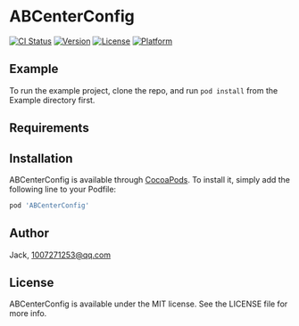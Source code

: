 # ABCenterConfig

[![CI Status](https://img.shields.io/travis/Jack.cai/ABCenterConfig.svg?style=flat)](https://travis-ci.org/Jack.cai/ABCenterConfig)
[![Version](https://img.shields.io/cocoapods/v/ABCenterConfig.svg?style=flat)](https://cocoapods.org/pods/ABCenterConfig)
[![License](https://img.shields.io/cocoapods/l/ABCenterConfig.svg?style=flat)](https://cocoapods.org/pods/ABCenterConfig)
[![Platform](https://img.shields.io/cocoapods/p/ABCenterConfig.svg?style=flat)](https://cocoapods.org/pods/ABCenterConfig)

## Example

To run the example project, clone the repo, and run `pod install` from the Example directory first.

## Requirements

## Installation

ABCenterConfig is available through [CocoaPods](https://cocoapods.org). To install
it, simply add the following line to your Podfile:

```ruby
pod 'ABCenterConfig'
```

## Author

Jack, 1007271253@qq.com

## License

ABCenterConfig is available under the MIT license. See the LICENSE file for more info.
